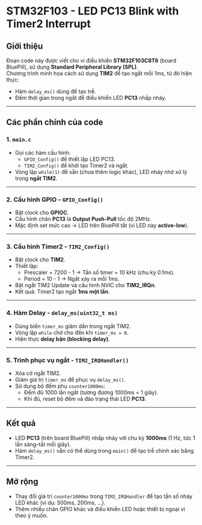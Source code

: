 # STM32F103 - LED PC13 Blink with Timer2 Interrupt

## Giới thiệu
Đoạn code này được viết cho vi điều khiển **STM32F103C8T6** (board BluePill), sử dụng **Standard Peripheral Library (SPL)**.  
Chương trình minh họa cách sử dụng **TIM2** để tạo ngắt mỗi 1ms, từ đó hiện thực:  
- Hàm `delay_ms()` dùng để tạo trễ.  
- Đếm thời gian trong ngắt để điều khiển LED **PC13** nhấp nháy.  

---

## Các phần chính của code

### 1. `main.c`
- Gọi các hàm cấu hình:
  - `GPIO_Config()` để thiết lập LED PC13.
  - `TIM2_Config()` để khởi tạo Timer2 và ngắt.
- Vòng lặp `while(1)` để sẵn (chưa thêm logic khác), LED nháy nhờ xử lý trong **ngắt TIM2**.

---

### 2. Cấu hình GPIO - `GPIO_Config()`
- Bật clock cho **GPIOC**.  
- Cấu hình chân **PC13** là **Output Push-Pull** tốc độ 2MHz.  
- Mặc định set mức cao → LED trên BluePill tắt (vì LED này **active-low**).

---

### 3. Cấu hình Timer2 - `TIM2_Config()`
- Bật clock cho **TIM2**.  
- Thiết lập:
  - Prescaler = 7200 - 1 → Tần số timer = 10 kHz (chu kỳ 0.1ms).  
  - Period = 10 - 1 → Ngắt xảy ra mỗi 1ms.  
- Bật ngắt TIM2 Update và cấu hình NVIC cho **TIM2_IRQn**.  
- Kết quả: Timer2 tạo ngắt **1ms một lần**.

---

### 4. Hàm Delay - `delay_ms(uint32_t ms)`
- Dùng biến `timer_ms` giảm dần trong ngắt TIM2.  
- Vòng lặp `while` chờ cho đến khi `timer_ms = 0`.  
- Hiện thực **delay bận (blocking delay)**.

---

### 5. Trình phục vụ ngắt - `TIM2_IRQHandler()`
- Xóa cờ ngắt TIM2.  
- Giảm giá trị `timer_ms` để phục vụ `delay_ms()`.  
- Sử dụng bộ đếm phụ `counter1000ms`:
  - Đếm đủ 1000 lần ngắt (tương đương 1000ms = 1 giây).  
  - Khi đủ, reset bộ đếm và đảo trạng thái LED **PC13**.  

---

## Kết quả
- LED **PC13** (trên board BluePill) nhấp nháy với chu kỳ **1000ms** (1 Hz, tức 1 lần sáng–tắt mỗi giây).  
- Hàm `delay_ms()` vẫn có thể dùng trong `main()` để tạo trễ chính xác bằng Timer2.  

---

## Mở rộng
- Thay đổi giá trị `counter1000ms` trong `TIM2_IRQHandler` để tạo tần số nháy LED khác (ví dụ: 500ms, 200ms, …).  
- Thêm nhiều chân GPIO khác và điều khiển LED hoặc thiết bị ngoại vi theo ý muốn.  
